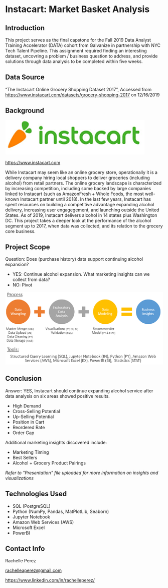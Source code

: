 # Instacart: Market Basket Analysis

## Introduction

This project serves as the final capstone for the Fall 2019 Data Analyst Training Accelerator (DATA) cohort from Galvanize in partnership with NYC Tech Talent Pipeline. This assignment required finding an interesting dataset, uncovring a problem / business question to address, and provide solutions through data analysis to be completed within five weeks.

## Data Source

“The Instacart Online Grocery Shopping Dataset 2017”, Accessed from https://www.instacart.com/datasets/grocery-shopping-2017 on 12/16/2019

## Background

![Instacart Logo](img/instacart_logo.PNG)

https://www.instacart.com

While Instacart may seem like an online grocery store, operationally it is a delivery company hiring local shoppers to deliver groceries (including alcohol) from retail partners. The online grocery landscape is characterized by increasing competition, including some backed by large companies linked to Instacart (such as AmazonFresh + Whole Foods, the most well-known Instacart partner until 2018). In the last few years, Instacart has spent resources on building a competitive advantage expanding alcohol delivery, increasing user engagegement, and launching outside the United States.  As of 2019, Instacart delivers alcohol in 14 states plus Washington DC. This project takes a deeper look at the performance of the alcohol segment up to 2017, when data was collected, and its relation to the grocery core business.

## Project Scope

Question: Does (purchase history) data support continuing alcohol expansion? 
* YES: Continue alcohol expansion. What marketing insights can we collect from data?
* NO: Pivot


![Project Steps](img/project_steps_3.PNG) 

## Conclusion

Answer: YES, Instacart should continue expanding alcohol service after data analysis on six areas showed positive results.
* High Demand
* Cross-Selling Potential
* Up-Selling Potential
* Position in Cart
* Reordered Rate
* Order Gap

Additional marketing insights discovered include:
* Marketing Timing
* Best Sellers
* Alcohol + Grocery Product Pairings

*Refer to "Presentation" file uploaded for more information on insights and visualizations*

## Technologies Used

* SQL (PostgreSQL)
* Python (NumPy, Pandas, MatPlotLib, Seaborn)
* Jupyter Notebook
* Amazon Web Services (AWS)
* Microsoft Excel
* PowerBI

## Contact Info

Rachelle Perez

rachelleaperez@gmail.com

https://www.linkedin.com/in/rachelleperez/




